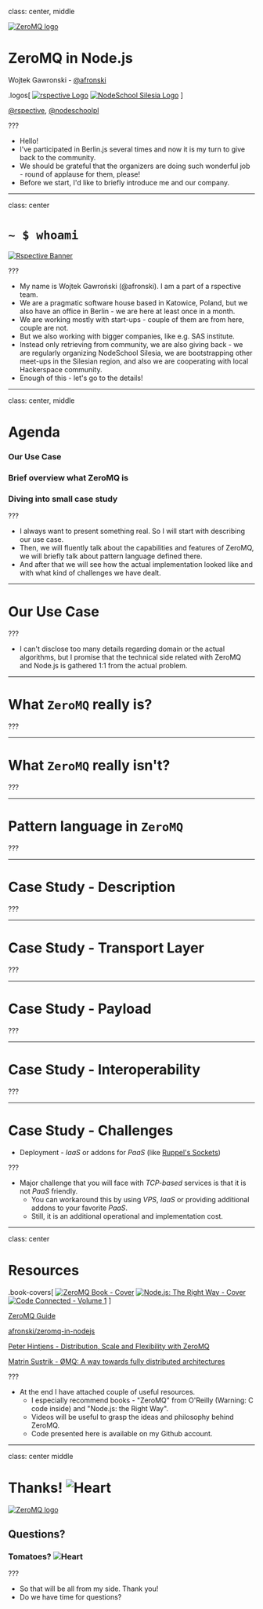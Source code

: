 class: center, middle

[![ZeroMQ logo](images/zeromq.gif)](http://zeromq.org)

# ZeroMQ in Node.js

Wojtek Gawronski - [@afronski](https://twitter.com/afronski)

.logos[
[![rspective Logo](images/rspective.png)](http://blog.rspective.com)
[![NodeSchool Silesia Logo](images/nodeschool-silesia.png)](http://nodeschool.io/silesia)
]

[@rspective](https://twitter.com/rspective), [@nodeschoolpl](https://twitter.com/nodeschoolpl) 

???

- Hello!
- I've participated in Berlin.js several times and now it is my turn to give back to the community.
- We should be grateful that the organizers are doing such wonderful job - round of applause for them, please!
- Before we start, I'd like to briefly introduce me and our company.

---
class: center

# `~ $ whoami`

[![Rspective Banner](images/rspective-banner.png)](http://www.rspective.com/?utm_source=zeromq-in-nodejs&utm_medium=offline-presentations&utm_campaign=presentations)

???

- My name is Wojtek Gawroński (@afronski). I am a part of a rspective team.
- We are a pragmatic software house based in Katowice, Poland, but we also have an office in Berlin - we are here at least once in a month.
- We are working mostly with start-ups - couple of them are from here, couple are not.
- But we also working with bigger companies, like e.g. SAS institute.
- Instead only retrieving from community, we are also giving back - we are regularly organizing NodeSchool Silesia, we are bootstrapping other meet-ups in the Silesian region, and also we are cooperating with local Hackerspace community.
- Enough of this - let's go to the details!

---
class: center, middle

# Agenda

### Our Use Case
### Brief overview what ZeroMQ is
### Diving into small case study

???

- I always want to present something real. So I will start with describing our use case.
- Then, we will fluently talk about the capabilities and features of ZeroMQ, we will briefly talk about pattern language defined there.
- And after that we will see how the actual implementation looked like and with what kind of challenges we have dealt.

---

# Our Use Case

???

- I can't disclose too many details regarding domain or the actual algorithms, but I promise that the technical side related with ZeroMQ and Node.js is gathered 1:1 from the actual problem.

---

# What `ZeroMQ` really is?

???

---

# What `ZeroMQ` really isn't?

???

---

# Pattern language in `ZeroMQ`

???

---

# Case Study - Description

???

---

# Case Study - Transport Layer

???

---

# Case Study - Payload

???

---

# Case Study - Interoperability

???

---

# Case Study - Challenges

- Deployment - *IaaS* or addons for *PaaS* (like [Ruppel's Sockets](https://devcenter.heroku.com/articles/ruppells-sockets#connecting-your-app))

???

- Major challenge that you will face with *TCP-based* services is that it is not *PaaS* friendly.
  - You can workaround this by using *VPS*, *IaaS* or providing additional addons to your favorite *PaaS*.
  - Still, it is an additional operational and implementation cost.
  
---
class: center

# Resources

.book-covers[
  [![ZeroMQ Book - Cover](images/zeromq-book-cover.gif)](http://shop.oreilly.com/product/0636920026136.do)
  [![Node.js: The Right Way - Cover](images/nodejs-right-way-book-cover.jpg)](https://pragprog.com/book/jwnode/node-js-the-right-way)
  [![Code Connected - Volume 1](images/code-connected.jpg)](https://www.createspace.com/4098511)
]

[ZeroMQ Guide](http://zguide.zeromq.org/page:all)

[afronski/zeromq-in-nodejs](https://github.com/afronski/zeromq-in-nodejs)

[Peter Hintjens - Distribution, Scale and Flexibility with ZeroMQ](https://www.youtube.com/watch?v=yhGXJ9Jt3-A)

[Matrin Sustrik - ØMQ: A way towards fully distributed architectures](https://www.youtube.com/watch?v=RcfT3b79UYM)

???

- At the end I have attached couple of useful resources.
  - I especially recommend books - "ZeroMQ" from O'Reilly (Warning: C code inside) and "Node.js: the Right Way".
  - Videos will be useful to grasp the ideas and philosophy behind ZeroMQ.
  - Code presented here is available on my Github account.

---
class: center middle

# Thanks! <img alt="Heart" src="images/heart.png" class="emoji" />

[![ZeroMQ logo](images/zeromq.gif)](http://zeromq.org)

## Questions?

###  Tomatoes? <img alt="Heart" src="images/tomato.png" class="emoji" />

???

- So that will be all from my side. Thank you!
- Do we have time for questions?
